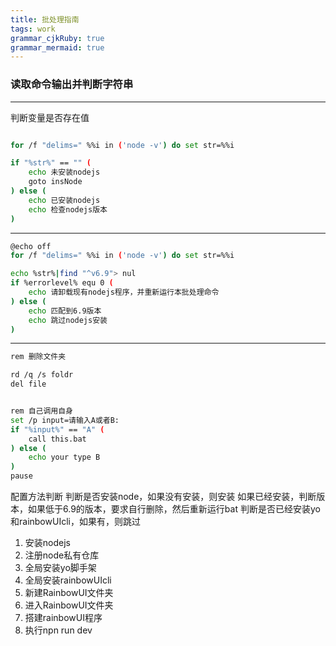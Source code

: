 ```yaml
---
title: 批处理指南
tags: work
grammar_cjkRuby: true
grammar_mermaid: true
---
```


### 读取命令输出并判断字符串


---

判断变量是否存在值

```bash

for /f "delims=" %%i in ('node -v') do set str=%%i

if "%str%" == "" (
    echo 未安装nodejs
    goto insNode
) else (
    echo 已安装nodejs
    echo 检查nodejs版本
)

```

---

```bash
@echo off
for /f "delims=" %%i in ('node -v') do set str=%%i

echo %str%|find "^v6.9"> nul
if %errorlevel% equ 0 (
    echo 请卸载现有nodejs程序，并重新运行本批处理命令
) else (
    echo 匹配到6.9版本
    echo 跳过nodejs安装
)

```

---


```bash
rem 删除文件夹

rd /q /s foldr
del file


rem 自己调用自身
set /p input=请输入A或者B:
if "%input%" == "A" (
    call this.bat
) else (
    echo your type B
)
pause

```

配置方法判断
判断是否安装node，如果没有安装，则安装
如果已经安装，判断版本，如果低于6.9的版本，要求自行删除，然后重新运行bat
判断是否已经安装yo和rainbowUIcli，如果有，则跳过

 1. 安装nodejs
 2. 注册node私有仓库
 3. 全局安装yo脚手架
 4. 全局安装rainbowUIcli
 5. 新建RainbowUI文件夹
 6. 进入RainbowUI文件夹
 7. 搭建rainbowUI程序
 8. 执行npn run dev

